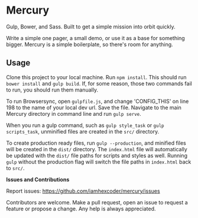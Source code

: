 # Mercury

Gulp, Bower, and Sass. Built to get a simple mission into orbit quickly.

Write a simple one pager, a small demo, or use it as a base for something bigger. Mercury is a simple boilerplate, so there's room for anything.

## Usage

Clone this project to your local machine. Run `npm install`. This should run `bower install` and `gulp build`. If, for some reason, those two commands fail to run, you should run them manually.

To run Browsersync, open `gulpfile.js`, and change 'CONFIG_THIS' on line 198 to the name of your local dev url. Save the file. Navigate to the main Mercury directory in command line and run `gulp serve`.

When you run a gulp command, such as `gulp style_task` or `gulp scripts_task`, unminified files are created in the `src/` directory.

To create production ready files, run `gulp --production`, and minified files will be created in the `dist/` directory. The `index.html` file will automatically be updated with the `dist/` file paths for scripts and styles as well. Running `gulp` without the production flag will switch the file paths in `index.html` back to `src/`.

**Issues and Contributions**

Report issues: https://github.com/iamhexcoder/mercury/issues

Contributors are welcome. Make a pull request, open an issue to request a feature or propose a change. Any help is always appreciated.

